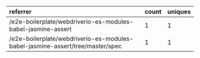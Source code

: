 | referrer                                                                      | count | uniques |
| :---------------------------------------------------------------------------- | :---- | :------ |
| /e2e-boilerplate/webdriverio-es-modules-babel-jasmine-assert                  | 1     | 1       |
| /e2e-boilerplate/webdriverio-es-modules-babel-jasmine-assert/tree/master/spec | 1     | 1       |